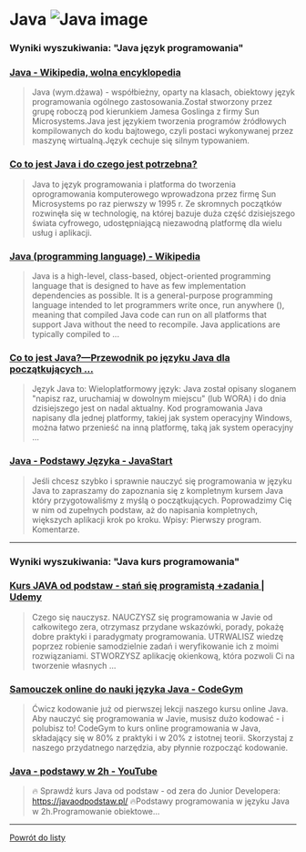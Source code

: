 # Java ![Java image](https://www.tiobe.com/wp-content/themes/tiobe/tiobe-index/images/Java.png)
 
### Wyniki wyszukiwania: "Java język programowania" 
 
### [Java - Wikipedia, wolna encyklopedia](https://pl.wikipedia.org/wiki/Java) 
 
 > Java (wym.dżawa) - współbieżny, oparty na klasach, obiektowy język programowania ogólnego zastosowania.Został stworzony przez grupę roboczą pod kierunkiem Jamesa Goslinga z firmy Sun Microsystems.Java jest językiem tworzenia programów źródłowych kompilowanych do kodu bajtowego, czyli postaci wykonywanej przez maszynę wirtualną.Język cechuje się silnym typowaniem.
 
 
 
 
### [Co to jest Java i do czego jest potrzebna?](https://www.java.com/pl/download/help/whatis_java.html) 
 
 > Java to język programowania i platforma do tworzenia oprogramowania komputerowego wprowadzona przez firmę Sun Microsystems po raz pierwszy w 1995 r. Ze skromnych początków rozwinęła się w technologię, na której bazuje duża część dzisiejszego świata cyfrowego, udostępniającą niezawodną platformę dla wielu usług i aplikacji.
 
 
 
 
### [Java (programming language) - Wikipedia](https://en.wikipedia.org/wiki/Java_(programming_language)) 
 
 > Java is a high-level, class-based, object-oriented programming language that is designed to have as few implementation dependencies as possible. It is a general-purpose programming language intended to let programmers write once, run anywhere (), meaning that compiled Java code can run on all platforms that support Java without the need to recompile. Java applications are typically compiled to ...
 
 
 
 
### [Co to jest Java?—Przewodnik po języku Java dla początkujących ...](https://azure.microsoft.com/pl-pl/resources/cloud-computing-dictionary/what-is-java-programming-language/) 
 
 > Język Java to: Wieloplatformowy język: Java został opisany sloganem "napisz raz, uruchamiaj w dowolnym miejscu" (lub WORA) i do dnia dzisiejszego jest on nadal aktualny. Kod programowania Java napisany dla jednej platformy, takiej jak system operacyjny Windows, można łatwo przenieść na inną platformę, taką jak system operacyjny ...
 
 
 
 
### [Java - Podstawy Języka - JavaStart](https://javastart.pl/baza-wiedzy/java-podstawy-jezyka) 
 
 > Jeśli chcesz szybko i sprawnie nauczyć się programowania w języku Java to zapraszamy do zapoznania się z kompletnym kursem Java który przygotowaliśmy z myślą o początkujących. Poprowadzimy Cię w nim od zupełnych podstaw, aż do napisania kompletnych, większych aplikacji krok po kroku. Wpisy: Pierwszy program. Komentarze.
 
 
 
 

 
---
 
### Wyniki wyszukiwania: "Java kurs programowania" 
 
### [Kurs JAVA od podstaw - stań się programistą +zadania | Udemy](https://www.udemy.com/course/bojarski-kurs-java/) 
 
 > Czego się nauczysz. NAUCZYSZ się programowania w Javie od całkowitego zera, otrzymasz przydane wskazówki, porady, pokażę dobre praktyki i paradygmaty programowania. UTRWALISZ wiedzę poprzez robienie samodzielnie zadań i weryfikowanie ich z moimi rozwiązaniami. STWORZYSZ aplikację okienkową, która pozwoli Ci na tworzenie własnych ...
 
 
 
 
### [Samouczek online do nauki języka Java - CodeGym](https://codegym.cc/pl/) 
 
 > Ćwicz kodowanie już od pierwszej lekcji naszego kursu online Java. Aby nauczyć się programowania w Javie, musisz dużo kodować - i polubisz to! CodeGym to kurs online programowania w Java, składający się w 80% z praktyki i w 20% z istotnej teorii. Skorzystaj z naszego przydatnego narzędzia, aby płynnie rozpocząć kodowanie.
 
 
 
 
### [Java - podstawy w 2h - YouTube](https://www.youtube.com/watch?v=6G19kFcVXTo) 
 
 > 🔥 Sprawdź kurs Java od podstaw - od zera do Junior Developera: https://javaodpodstaw.pl/ 🔥Podstawy programowania w języku Java w 2h.Programowanie obiektowe...
 
 
 
 

 
---
 
 [Powrót do listy](../top20.md)